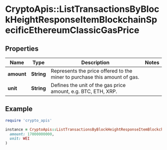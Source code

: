 # CryptoApis::ListTransactionsByBlockHeightResponseItemBlockchainSpecificEthereumClassicGasPrice

## Properties

| Name | Type | Description | Notes |
| ---- | ---- | ----------- | ----- |
| **amount** | **String** | Represents the price offered to the miner to purchase this amount of gas. |  |
| **unit** | **String** | Defines the unit of the gas price amount, e.g. BTC, ETH, XRP. |  |

## Example

```ruby
require 'crypto_apis'

instance = CryptoApis::ListTransactionsByBlockHeightResponseItemBlockchainSpecificEthereumClassicGasPrice.new(
  amount: 17000000000,
  unit: WEI
)
```

